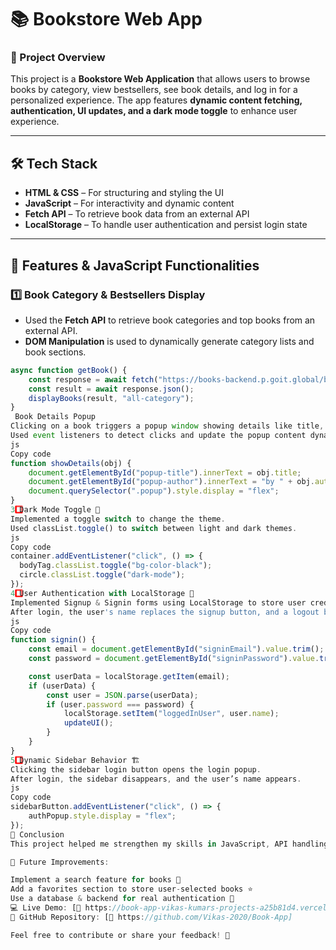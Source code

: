 # 📚 Bookstore Web App  

### 🚀 Project Overview  
This project is a **Bookstore Web Application** that allows users to browse books by category, view bestsellers, see book details, and log in for a personalized experience. The app features **dynamic content fetching, authentication, UI updates, and a dark mode toggle** to enhance user experience.  

---

## 🛠 Tech Stack  
- **HTML & CSS** – For structuring and styling the UI  
- **JavaScript** – For interactivity and dynamic content  
- **Fetch API** – To retrieve book data from an external API  
- **LocalStorage** – To handle user authentication and persist login state  

---

## 🎯 Features & JavaScript Functionalities  

### 1️⃣ **Book Category & Bestsellers Display**  
- Used the **Fetch API** to retrieve book categories and top books from an external API.  
- **DOM Manipulation** is used to dynamically generate category lists and book sections.  

```js
async function getBook() {
    const response = await fetch("https://books-backend.p.goit.global/books/top-books");
    const result = await response.json();
    displayBooks(result, "all-category");
}
 Book Details Popup
Clicking on a book triggers a popup window showing details like title, author, description, and buy links.
Used event listeners to detect clicks and update the popup content dynamically.
js
Copy code
function showDetails(obj) {
    document.getElementById("popup-title").innerText = obj.title;
    document.getElementById("popup-author").innerText = "by " + obj.author;
    document.querySelector(".popup").style.display = "flex";
}
3️⃣ Dark Mode Toggle 🌙
Implemented a toggle switch to change the theme.
Used classList.toggle() to switch between light and dark themes.
js
Copy code
container.addEventListener("click", () => {
  bodyTag.classList.toggle("bg-color-black");
  circle.classList.toggle("dark-mode");
});
4️⃣ User Authentication with LocalStorage 🔐
Implemented Signup & Signin forms using LocalStorage to store user credentials.
After login, the user's name replaces the signup button, and a logout button appears.
js
Copy code
function signin() {
    const email = document.getElementById("signinEmail").value.trim();
    const password = document.getElementById("signinPassword").value.trim();

    const userData = localStorage.getItem(email);
    if (userData) {
        const user = JSON.parse(userData);
        if (user.password === password) {
            localStorage.setItem("loggedInUser", user.name);
            updateUI();
        }
    }
}
5️⃣ Dynamic Sidebar Behavior 🏗
Clicking the sidebar login button opens the login popup.
After login, the sidebar disappears, and the user’s name appears.
js
Copy code
sidebarButton.addEventListener("click", () => {
    authPopup.style.display = "flex";
});
🎉 Conclusion
This project helped me strengthen my skills in JavaScript, API handling, DOM manipulation, authentication, and UI updates. The integration of LocalStorage for authentication and Fetch API for book data retrieval made the app dynamic and interactive.

🚀 Future Improvements:

Implement a search feature for books 📖
Add a favorites section to store user-selected books ⭐
Use a database & backend for real authentication 🔐
💻 Live Demo: [🔗 https://book-app-vikas-kumars-projects-a25b81d4.vercel.app/]
📂 GitHub Repository: [🔗 https://github.com/Vikas-2020/Book-App]

Feel free to contribute or share your feedback! 🚀